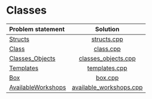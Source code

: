 # Classes

|          Problem statement          |               Solution                |
|:------------------------------------|:-------------------------------------:|
| [Structs][]                         | [structs.cpp][]                       |
| [Class][]                           | [class.cpp][]                         |
| [Classes_Objects][]                 | [classes_objects.cpp][]               |
| [Templates][]                       | [templates.cpp][]                     |
| [Box][]                             | [box.cpp][]                           |
| [AvailableWorkshops][]              | [available_workshops.cpp][]           |





[Structs]:                         https://www.hackerrank.com/challenges/c-tutorial-struct
[Class]:                           https://www.hackerrank.com/challenges/c-tutorial-class
[Classes_Objects]:                 https://www.hackerrank.com/challenges/classes-objects
[Templates]:                       https://www.hackerrank.com/challenges/c-class-templates
[Box]:                             https://www.hackerrank.com/challenges/box-it
[AvailableWorkshops]:              https://www.hackerrank.com/challenges/attending-workshops

[structs.cpp]:                       structs.cpp
[class.cpp]:                         class.cpp
[classes_objects.cpp]:               classes_objects.cpp
[templates.cpp]:                     templates.cpp  
[box.cpp]:                           box.cpp
[available_workshops.cpp]:           available_workshops.cpp
